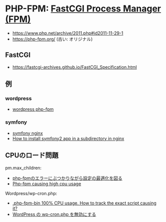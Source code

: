 # PHP-FPM: [FastCGI Process Manager (FPM)](https://www.php.net/manual/en/install.fpm.php)

- https://www.php.net/archive/2011.php#id2011-11-29-1
- https://php-fpm.org/ (古い: オリジナル)

## FastCGI

- https://fastcgi-archives.github.io/FastCGI_Specification.html

## 例

### wordpress

- [wordpress php-fpm](wordpress/wordpress.nginx.md)

### symfony

- [symfony nginx](https://symfony.com/doc/current/setup/web_server_configuration.html#nginx)
- [How to install symfony2 app in a subdirectory in nginx](https://stackoverflow.com/questions/12266297/how-to-install-symfony2-app-in-a-subdirectory-in-nginx)

## CPUのロード問題

pm.max_children:

- [php-fpmのエラーにぶつかりながら設定の最適化を図る](http://qiita.com/nnmr/items/a521fb4e18931cc647d6)
- [Php-fpm causing high cpu usage](http://community.rtcamp.com/t/php-fpm-causing-high-cpu-usage/3141)


Wordpress/wp-cron.php:


- [.php-fpm-bin 100% CPU usage. How to track the exact script causing it?
](https://stackoverflow.com/questions/44570064/php-fpm-bin-100-cpu-usage-how-to-track-the-exact-script-causing-it)
- [WordPress の wp-cron.php を無効にする](http://www.webdesignleaves.com/wp/wordpress/432/)
